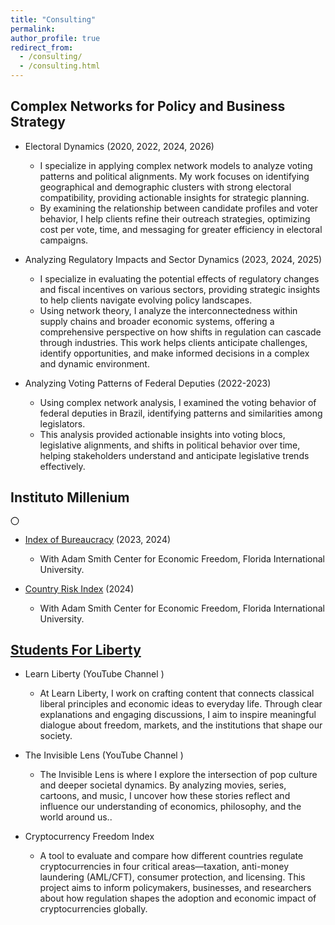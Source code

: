 ```yaml
---
title: "Consulting"
permalink:
author_profile: true
redirect_from: 
  - /consulting/
  - /consulting.html
---
```



## Complex Networks for Policy and Business Strategy

* Electoral Dynamics (2020, 2022, 2024, 2026) <a href="/images/elections.jpg" target="_blank" title="View Image"><i class="fas fa-image"></i></a>
  * I specialize in applying complex network models to analyze voting patterns and political alignments. My work focuses on identifying geographical and demographic clusters with strong electoral compatibility, providing actionable insights for strategic planning.
  * By examining the relationship between candidate profiles and voter behavior, I help clients refine their outreach strategies, optimizing cost per vote, time, and messaging for greater efficiency in electoral campaigns.

* Analyzing Regulatory Impacts and Sector Dynamics (2023, 2024, 2025) <a href="/images/mip2015.png" target="_blank" title="View Image"><i class="fas fa-image"></i></a>
  * I specialize in evaluating the potential effects of regulatory changes and fiscal incentives on various sectors, providing strategic insights to help clients navigate evolving policy landscapes.
  * Using network theory, I analyze the interconnectedness within supply chains and broader economic systems, offering a comprehensive perspective on how shifts in regulation can cascade through industries. This work helps clients anticipate challenges, identify opportunities, and make informed decisions in a complex and dynamic environment.

* Analyzing Voting Patterns of Federal Deputies (2022-2023) <a href="/images/congress3.png" target="_blank" title="View Image"><i class="fas fa-image"></i></a>
  * Using complex network analysis, I examined the voting behavior of federal deputies in Brazil, identifying patterns and similarities among legislators.
  * This analysis provided actionable insights into voting blocs, legislative alignments, and shifts in political behavior over time, helping stakeholders understand and anticipate legislative trends effectively.



## Instituto Millenium <a href="https://www.institutomillenium.org.br" target="_blank" title="Instituto Millenium"><i class="fas fa-building"></i></a>

<a href="https://www.institutomillenium.org.br" target="_blank" title="Instituto Millenium">
  <svg xmlns="http://www.w3.org/2000/svg" width="14" height="14" viewBox="0 0 24 24" fill="none" stroke="currentColor" stroke-width="2" stroke-linecap="round" stroke-linejoin="round">
    <circle cx="12" cy="12" r="10"></circle> <!-- Replace this with the actual Millenium SVG content -->
  </svg>
</a>

* [Index of Bureaucracy](https://freedom.fiu.edu/index-of-bureaucracy/) (2023, 2024)
  * With Adam Smith Center for Economic Freedom, Florida International University.

* [Country Risk Index](https://news.fiu.edu/2024/helping-businesses-navigate-latin-americas-complex-political-economic-and-social-risks-landscape) (2024)
  * With Adam Smith Center for Economic Freedom, Florida International University.



## [Students For Liberty](https://studentsforliberty.org/blog/staff/mariana-piaia/)

* Learn Liberty (YouTube Channel  <a href="https://www.youtube.com/learnliberty" target="_blank" title="YouTube"><i class="fab fa-youtube"></i></a>)
  * At Learn Liberty, I work on crafting content that connects classical liberal principles and economic ideas to everyday life. Through clear explanations and engaging discussions, I aim to inspire meaningful dialogue about freedom, markets, and the institutions that shape our society.
  
* The Invisible Lens (YouTube Channel  <a href="https://www.youtube.com/channel/UCwYitjvEl8hms8gFUFHp2Mw" target="_blank" title="YouTube"><i class="fab fa-youtube"></i></a>)
  * The Invisible Lens is where I explore the intersection of pop culture and deeper societal dynamics. By analyzing movies, series, cartoons, and music, I uncover how these stories reflect and influence our understanding of economics, philosophy, and the world around us..

* Cryptocurrency Freedom Index
  * A tool to evaluate and compare how different countries regulate cryptocurrencies in four critical areas—taxation, anti-money laundering (AML/CFT), consumer protection, and licensing. This project aims to inform policymakers, businesses, and researchers about how regulation shapes the adoption and economic impact of cryptocurrencies globally.

